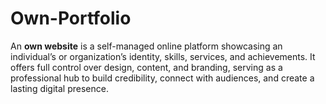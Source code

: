 # Own-Portfolio
An **own website** is a self-managed online platform showcasing an individual’s or organization’s identity, skills, services, and achievements. It offers full control over design, content, and branding, serving as a professional hub to build credibility, connect with audiences, and create a lasting digital presence.
